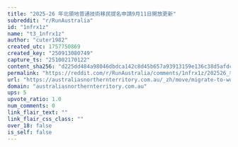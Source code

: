 ```yaml
---
title: "2025-26 年北領地普通技術移民提名申請9月11日開放更新"
subreddit: "r/RunAustralia"
id: "1nfrx1z"
name: "t3_1nfrx1z"
author: "cuter1982"
created_utc: 1757750869
created_key: "250913080749"
capture_ts: "251002170122"
content_sha256: "d225dd484a98046dbdca142c8d45b657a93913159e136c38d5afdc5393b8b024"
permalink: "https://reddit.com/r/RunAustralia/comments/1nfrx1z/202526_年北領地普通技術移民提名申請9月11日開放更新/"
url: "https://australiasnorthernterritory.com.au/_zh/move/migrate-to-work/nt-government-visa-nomination/update-on-nt-general-skilled-migration-nomination-applications-for-2025-26"
domain: "australiasnorthernterritory.com.au"
ups: 5
upvote_ratio: 1.0
num_comments: 0
link_flair_text: ""
link_flair_css_class: ""
over_18: false
is_self: false
---
```


